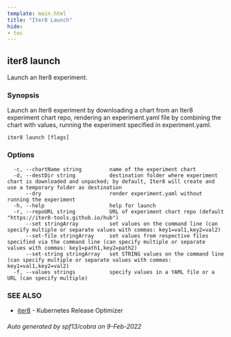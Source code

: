```yaml
---
template: main.html
title: "Iter8 Launch"
hide:
- toc
---
```


## iter8 launch

Launch an Iter8 experiment.

### Synopsis


Launch an Iter8 experiment by downloading a chart from an Iter8 experiment chart repo, rendering an experiment.yaml file by combining the chart with values, running the experiment specified in experiment.yaml.

```
iter8 launch [flags]
```

### Options

```
  -c, --chartName string         name of the experiment chart
  -d, --destDir string           destination folder where experiment chart is downloaded and unpacked; by default, Iter8 will create and use a temporary folder as destination
      --dry                      render experiment.yaml without running the experiment
  -h, --help                     help for launch
  -r, --repoURL string           URL of experiment chart repo (default "https://iter8-tools.github.io/hub")
      --set stringArray          set values on the command line (can specify multiple or separate values with commas: key1=val1,key2=val2)
      --set-file stringArray     set values from respective files specified via the command line (can specify multiple or separate values with commas: key1=path1,key2=path2)
      --set-string stringArray   set STRING values on the command line (can specify multiple or separate values with commas: key1=val1,key2=val2)
  -f, --values strings           specify values in a YAML file or a URL (can specify multiple)
```

### SEE ALSO

* [iter8](iter8.md)	 - Kubernetes Release Optimizer

###### Auto generated by spf13/cobra on 9-Feb-2022

